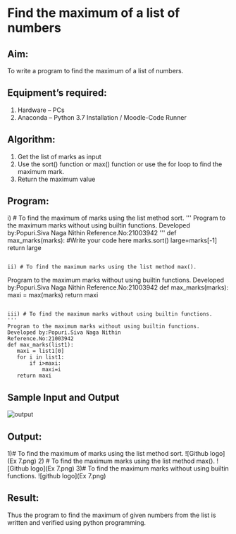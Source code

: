 # Find the maximum of a list of numbers
## Aim:
To write a program to find the maximum of a list of numbers.
## Equipment’s required:
1.	Hardware – PCs
2.	Anaconda – Python 3.7 Installation / Moodle-Code Runner
## Algorithm:
1.	Get the list of marks as input
2.	Use the sort() function or max() function or use the for loop to find the maximum mark.
3.	Return the maximum value
## Program:

i)	# To find the maximum of marks using the list method sort.
''' 
Program to the maximum marks without using builtin functions.
Developed by:Popuri.Siva Naga Nithin
Reference.No:21003942
'''
def max_marks(marks):
    #Write your code here
    marks.sort()
    large=marks[-1]
    return large



```

ii)	# To find the maximum marks using the list method max().
```
Program to the maximum marks without using builtin functions.
Developed by:Popuri.Siva Naga Nithin
Reference.No:21003942
def max_marks(marks):
    maxi = max(marks)
    return maxi
 ```

iii) # To find the maximum marks without using builtin functions.
''' 
Program to the maximum marks without using builtin functions.
Developed by:Popuri.Siva Naga Nithin
Reference.No:21003942
def max_marks(list1):
    maxi = list1[0]
    for i in list1:
        if i>maxi:
            maxi=i
    return maxi
```
## Sample Input and Output
![output](./img/max_marks1.jpg) 

## Output:
1)# To find the maximum of marks using the list method sort.
![Github logo](Ex 7.png)
2)	# To find the maximum marks using the list method max().
![Github logo](Ex 7.png)
3)# To find the maximum marks without using builtin functions.
![github logo](Ex 7.png)

## Result:
Thus the program to find the maximum of given numbers from the list is written and verified using python programming.
